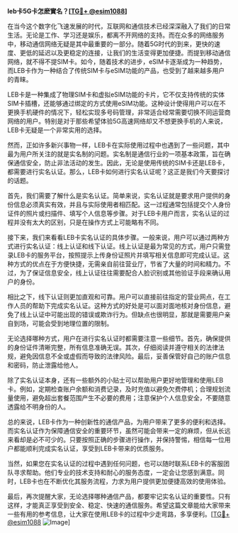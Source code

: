 **leb卡5G卡怎麽實名？[[TG💪+ @esim1088](https://t.me/s/esim1088)]**

在当今这个数字化飞速发展的时代，互联网和通信技术已经深深融入了我们的日常生活。无论是工作、学习还是娱乐，都离不开网络的支持。而在众多的网络服务中，移动通信网络无疑是其中最重要的一部分。随着5G时代的到来，更快的速度、更低的延迟以及更稳定的连接，让我们的生活变得更加便捷。而提到移动通信网络，就不得不提SIM卡。如今，随着技术的进步，eSIM卡逐渐成为一种趋势，而LEB卡作为一种结合了传统SIM卡与eSIM功能的产品，也受到了越来越多用户的青睐。

LEB卡是一种集成了物理SIM卡和虚拟eSIM功能的卡片，它不仅支持传统的实体SIM卡插槽，还能够通过绑定的方式使用eSIM功能。这种设计使得用户可以在不更换手机硬件的情况下，轻松实现多号码管理，非常适合经常需要切换不同运营商网络的用户。特别是对于那些希望体验5G高速网络却又不想更换手机的人来说，LEB卡无疑是一个非常实用的选择。

然而，正如许多新兴事物一样，LEB卡在实际使用过程中也遇到了一些问题，其中最为用户所关注的就是实名制的问题。实名制是通信行业的一项基本政策，旨在确保通信安全，防止非法活动的发生。因此，无论是使用传统的SIM卡还是LEB卡，都需要进行实名认证。那么，LEB卡如何进行实名认证呢？这正是我们今天要探讨的话题。

首先，我们需要了解什么是实名认证。简单来说，实名认证就是要求用户提供的身份信息必须真实有效，并且与实际使用者相匹配。这一过程通常包括提交个人身份证件的照片或扫描件、填写个人信息等步骤。对于LEB卡用户而言，实名认证的过程并没有太大的区别，只是在操作方式上可能略有不同。

接下来，我们来看看LEB卡实名认证的具体步骤。一般来说，用户可以通过两种方式进行实名认证：线上认证和线下认证。线上认证是最为常见的方式，用户只需登录LEB卡的服务平台，按照提示上传身份证照片并填写相关信息即可完成认证。这种方式的优点在于方便快捷，无需亲自前往营业厅，节省了大量的时间和精力。不过，为了保证信息安全，线上认证往往需要配合人脸识别或其他验证手段来确认用户的身份。

相比之下，线下认证则更加直观和可靠。用户可以直接前往指定的营业网点，在工作人员的帮助下完成实名认证。这种方式的好处是可以面对面地核对身份信息，避免了线上认证中可能出现的错误或欺诈行为。但缺点也很明显，那就是需要用户亲自到场，可能会受到地理位置的限制。

无论选择哪种方式，用户在进行实名认证时都需要注意一些细节。首先，确保提供的身份证件清晰完整，所有信息准确无误。其次，仔细阅读并遵守相关的法律法规，避免因信息不全或虚假而导致的法律风险。最后，妥善保管好自己的账户信息和密码，防止泄露给他人。

除了实名认证本身，还有一些额外的小贴士可以帮助用户更好地管理和使用LEB卡。例如，定期检查账户余额和消费记录，及时充值以避免欠费停机；合理规划流量使用，避免超出套餐范围产生不必要的费用；注意保护个人信息安全，不要随意透露给不明身份的人。

总的来说，LEB卡作为一种创新性的通信产品，为用户带来了更多的便利和选择。而实名认证作为保障通信安全的重要环节，虽然可能会带来一定的麻烦，但从长远来看却是必不可少的。只要按照正确的步骤进行操作，并保持警惕，相信每一位用户都能顺利完成实名认证，享受到LEB卡带来的优质服务。

当然，如果您在实名认证的过程中遇到任何问题，也可以随时联系LEB卡的客服团队寻求帮助。他们专业的技术支持和耐心的服务态度，一定会让您感到满意。同时，LEB卡也在不断优化其服务流程，力求为用户提供更加便捷高效的使用体验。

最后，再次提醒大家，无论选择哪种通信产品，都要牢记实名认证的重要性。只有这样，才能真正享受到安全、稳定、快速的通信服务。希望这篇文章能给大家带来一些有用的参考信息，让大家在使用LEB卡的过程中少走弯路，多享便利。[[TG💪+ @esim1088](https://t.me/s/esim1088) ![Image](https://i.postimg.cc/4NQfJmqS/Snipaste-2025-05-13-00-14-12.png)]